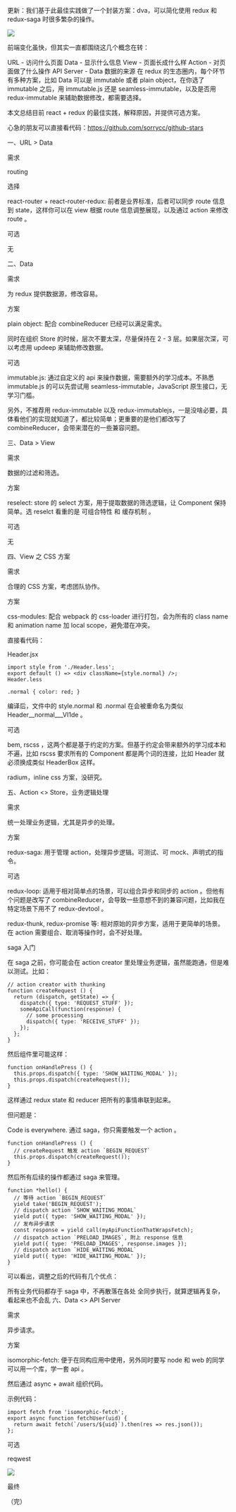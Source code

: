 更新：我们基于此最佳实践做了一个封装方案：dva，可以简化使用 redux 和 redux-saga 时很多繁杂的操作。

<img src="https://camo.githubusercontent.com/21740ab2fdb2ba1504678bfddf39ab9943adfa39/68747470733a2f2f6f732e616c697061796f626a656374732e636f6d2f726d73706f7274616c2f506b4a564957464a62705a63776d532e706e67" />

前端变化虽快，但其实一直都围绕这几个概念在转：

URL - 访问什么页面
Data - 显示什么信息
View - 页面长成什么样
Action - 对页面做了什么操作
API Server - Data 数据的来源
在 redux 的生态圈内，每个环节有多种方案，比如 Data 可以是 immutable 或者 plain object，在你选了 immutable 之后，用 immutable.js 还是 seamless-immutable，以及是否用 redux-immutable 来辅助数据修改，都需要选择。

本文总结目前 react + redux 的最佳实践，解释原因，并提供可选方案。

心急的朋友可以直接看代码：https://github.com/sorrycc/github-stars

一、URL > Data

需求

routing

选择

react-router + react-router-redux: 前者是业界标准，后者可以同步 route 信息到 state，这样你可以在 view 根据 route 信息调整展现，以及通过 action 来修改 route 。

可选

无

二、Data

需求

为 redux 提供数据源，修改容易。

方案

plain object: 配合 combineReducer 已经可以满足需求。

同时在组织 Store 的时候，层次不要太深，尽量保持在 2 - 3 层。如果层次深，可以考虑用 updeep 来辅助修改数据。

可选

immutable.js: 通过自定义的 api 来操作数据，需要额外的学习成本。不熟悉 immutable.js 的可以先尝试用 seamless-immutable，JavaScript 原生接口，无学习门槛。

另外，不推荐用 redux-immutable 以及 redux-immutablejs，一是没啥必要，具体看他们的实现就知道了，都比较简单；更重要的是他们都改写了 combineReducer，会带来潜在的一些兼容问题。

三、Data > View

需求

数据的过滤和筛选。

方案

reselect: store 的 select 方案，用于提取数据的筛选逻辑，让 Component 保持简单。选 reselct 看重的是 可组合特性 和 缓存机制 。

可选

无

四、View 之 CSS 方案

需求

合理的 CSS 方案，考虑团队协作。

方案

css-modules: 配合 webpack 的 css-loader 进行打包，会为所有的 class name 和 animation name 加 local scope，避免潜在冲突。

直接看代码：

Header.jsx
    
    import style from './Header.less';
    export default () => <div className={style.normal} />;
    Header.less
    
    .normal { color: red; }
编译后，文件中的 style.normal 和 .normal 在会被重命名为类似 Header__normal___VI1de 。

可选

bem, rscss ，这两个都是基于约定的方案。但基于约定会带来额外的学习成本和不遍，比如 rscss 要求所有的 Component 都是两个词的连接，比如 Header 就必须换成类似 HeaderBox 这样。

radium，inline css 方案，没研究。

五、Action <> Store，业务逻辑处理

需求

统一处理业务逻辑，尤其是异步的处理。

方案

redux-saga: 用于管理 action，处理异步逻辑。可测试、可 mock、声明式的指令。

可选

redux-loop: 适用于相对简单点的场景，可以组合异步和同步的 action 。但他有个问题是改写了 combineReducer，会导致一些意想不到的兼容问题，比如我在特定场景下用不了 redux-devtool 。

redux-thunk, redux-promise 等: 相对原始的异步方案，适用于更简单的场景。在 action 需要组合、取消等操作时，会不好处理。

saga 入门

在 saga 之前，你可能会在 action creator 里处理业务逻辑，虽然能跑通，但是难以测试。比如：

    // action creator with thunking
    function createRequest () {
      return (dispatch, getState) => {
        dispatch({ type: 'REQUEST_STUFF' });
        someApiCall(function(response) {
          // some processing
          dispatch({ type: 'RECEIVE_STUFF' });
        });
      };
    }
然后组件里可能这样：

    function onHandlePress () {
      this.props.dispatch({ type: 'SHOW_WAITING_MODAL' });
      this.props.dispatch(createRequest());
    }
这样通过 redux state 和 reducer 把所有的事情串联到起来。

但问题是：

Code is everywhere.
通过 saga，你只需要触发一个 action 。

    function onHandlePress () {
      // createRequest 触发 action `BEGIN_REQUEST`
      this.props.dispatch(createRequest());
    }
然后所有后续的操作都通过 saga 来管理。

    function *hello() {
      // 等待 action `BEGIN_REQUEST`
      yield take('BEGIN_REQUEST');
      // dispatch action `SHOW_WAITING_MODAL`
      yield put({ type: 'SHOW_WAITING_MODAL' });
      // 发布异步请求
      const response = yield call(myApiFunctionThatWrapsFetch);
      // dispatch action `PRELOAD_IMAGES`, 附上 response 信息
      yield put({ type: 'PRELOAD_IMAGES', response.images });
      // dispatch action `HIDE_WAITING_MODAL`
      yield put({ type: 'HIDE_WAITING_MODAL' });
    }
可以看出，调整之后的代码有几个优点：

所有业务代码都存于 saga 中，不再散落在各处
全同步执行，就算逻辑再复杂，看起来也不会乱
六、Data <> API Server

需求

异步请求。

方案

isomorphic-fetch: 便于在同构应用中使用，另外同时要写 node 和 web 的同学可以用一个库，学一套 api 。

然后通过 async + await 组织代码。

示例代码：

    import fetch from 'isomorphic-fetch';
    export async function fetchUser(uid) {
      return await fetch(`/users/${uid}`).then(res => res.json());
    };
可选

reqwest

<img src="https://camo.githubusercontent.com/068c4ff126977b861cff3338428bdde6927f7dad/68747470733a2f2f6f732e616c697061796f626a656374732e636f6d2f726d73706f7274616c2f43684d775a42755a6c614c725377652e706e67"/>

最终



（完）